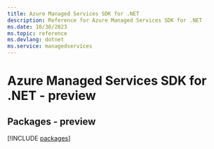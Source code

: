 ```yaml
---
title: Azure Managed Services SDK for .NET
description: Reference for Azure Managed Services SDK for .NET
ms.date: 10/30/2023
ms.topic: reference
ms.devlang: dotnet
ms.service: managedservices
---
```

# Azure Managed Services SDK for .NET - preview
## Packages - preview
[!INCLUDE [packages](managed-services-index.md)]